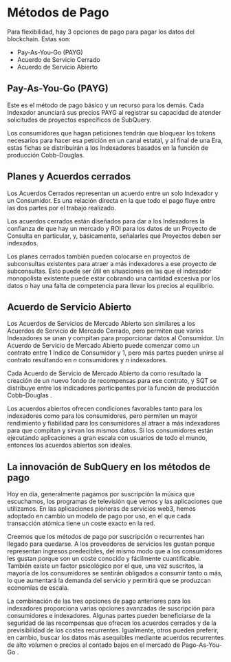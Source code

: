 # Métodos de Pago

Para flexibilidad, hay 3 opciones de pago para pagar los datos del blockchain. Estas son:

- Pay-As-You-Go (PAYG)
- Acuerdo de Servicio Cerrado
- Acuerdo de Servicio Abierto

## Pay-As-You-Go (PAYG)

Este es el método de pago básico y un recurso para los demás. Cada Indexador anunciará sus precios PAYG al registrar su capacidad de atender solicitudes de proyectos específicos de SubQuery.

Los consumidores que hagan peticiones tendrán que bloquear los tokens necesarios para hacer esa petición en un canal estatal, y al final de una Era, estas fichas se distribuirán a los Indexadores basados en la función de producción Cobb-Douglas.

## Planes y Acuerdos cerrados

Los Acuerdos Cerrados representan un acuerdo entre un solo Indexador y un Consumidor. Es una relación directa en la que todo el pago fluye entre las dos partes por el trabajo realizado.

Los acuerdos cerrados están diseñados para dar a los Indexadores la confianza de que hay un mercado y ROI para los datos de un Proyecto de Consulta en particular, y, básicamente, señalarles qué Proyectos deben ser indexados.

Los planes cerrados también pueden colocarse en proyectos de subconsultas existentes para atraer a más indexadores a ese proyecto de subconsultas. Esto puede ser útil en situaciones en las que el indexador monopolista existente puede estar cobrando una cantidad excesiva por los datos o hay una falta de competencia para llevar los precios al equilibrio.

## Acuerdo de Servicio Abierto

Los Acuerdos de Servicios de Mercado Abierto son similares a los Acuerdos de Servicio de Mercado Cerrado, pero permiten que varios Indexadores se unan y compitan para proporcionar datos al Consumidor. Un Acuerdo de Servicio de Mercado Abierto puede comenzar como un contrato entre 1 Indice de Consumidor y 1, pero más partes pueden unirse al contrato resultando en *n* consumidores y *n* indexadores.

Cada Acuerdo de Servicio de Mercado Abierto da como resultado la creación de un nuevo fondo de recompensas para ese contrato, y SQT se distribuye entre los indicadores participantes por la función de producción Cobb-Douglas .

Los acuerdos abiertos ofrecen condiciones favorables tanto para los indexadores como para los consumidores, pero permiten un mayor rendimiento y fiabilidad para los consumidores al atraer a más indexadores para que compitan y sirvan los mismos datos. Si los consumidores están ejecutando aplicaciones a gran escala con usuarios de todo el mundo, entonces los acuerdos abiertos son ideales.

## La innovación de SubQuery en los métodos de pago

Hoy en día, generalmente pagamos por suscripción la música que escuchamos, los programas de televisión que vemos y las aplicaciones que utilizamos. En las aplicaciones pioneras de servicios web3, hemos adoptado en cambio un modelo de pago por uso, en el que cada transacción atómica tiene un coste exacto en la red.

Creemos que los métodos de pago por suscripción o recurrentes han llegado para quedarse. A los proveedores de servicios les gustan porque representan ingresos predecibles, del mismo modo que a los consumidores les gustan porque son un coste conocido y fácilmente cuantificable. También existe un factor psicológico por el que, una vez suscritos, la mayoría de los consumidores se sentirán obligados a consumir tanto o más, lo que aumentará la demanda del servicio y permitirá que se produzcan economías de escala.

La combinación de las tres opciones de pago anteriores para los indexadores proporciona varias opciones avanzadas de suscripción para consumidores e indexadores. Algunas partes pueden beneficiarse de la seguridad de las recompensas que ofrecen los acuerdos cerrados y de la previsibilidad de los costes recurrentes. Igualmente, otros pueden preferir, en cambio, buscar los datos más asequibles mediante acuerdos recurrentes de alto volumen o precios al contado bajos en el mercado de Pago-As-You-Go .
